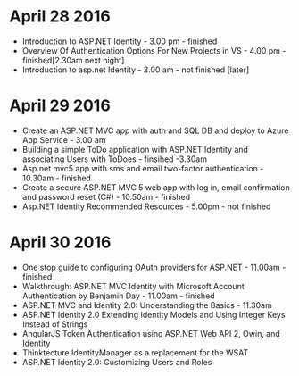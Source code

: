 # April 28 2016

- Introduction to ASP.NET Identity - 3.00 pm - finished
- Overview Of Authentication Options For New Projects in VS - 4.00 pm - finished[2.30am next night]
- Introduction to asp.net Identity - 3.00 am - not finished [later]

# April 29 2016

- Create an ASP.NET MVC app with auth and SQL DB and deploy to Azure App Service - 3.00 am
- Building a simple ToDo application with ASP.NET Identity and associating Users with ToDoes - finsihed -3.30am
- Asp.net mvc5 app with sms and email two-factor authentication - 10.30am - finished
- Create a secure ASP.NET MVC 5 web app with log in, email confirmation and password reset (C#) - 10.50am - finished
- Asp.NET Identity Recommended Resources - 5.00pm - not finished

# April 30 2016

- One stop guide to configuring OAuth providers for ASP.NET - 11.00am - finished
- Walkthrough: ASP.NET MVC Identity with Microsoft Account Authentication by Benjamin Day - 11.00am - finished
- ASP.NET MVC and Identity 2.0: Understanding the Basics - 11.30am 
- ASP.NET Identity 2.0 Extending Identity Models and Using Integer Keys Instead of Strings 
- AngularJS Token Authentication using ASP.NET Web API 2, Owin, and Identity
- Thinktecture.IdentityManager as a replacement for the WSAT
- ASP.NET Identity 2.0: Customizing Users and Roles
